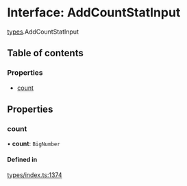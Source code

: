 # Interface: AddCountStatInput

[types](../wiki/types).AddCountStatInput

## Table of contents

### Properties

- [count](../wiki/types.AddCountStatInput#count)

## Properties

### count

• **count**: `BigNumber`

#### Defined in

[types/index.ts:1374](https://github.com/PolymeshAssociation/polymesh-sdk/blob/e978aefd/src/types/index.ts#L1374)
